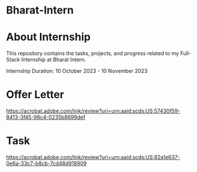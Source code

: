 # Bharat-Intern

# About Internship
This repository contains the tasks, projects, and progress related to my Full-Stack Internship at Bharat Intern.


Internship Duration: 10 October 2023 - 10 November 2023

# Offer Letter
https://acrobat.adobe.com/link/review?uri=urn:aaid:scds:US:57430f59-8413-3f45-98c4-0235b8699def

# Task
https://acrobat.adobe.com/link/review?uri=urn:aaid:scds:US:82a1e637-0e6a-33c7-b8cb-7cd48d918909

